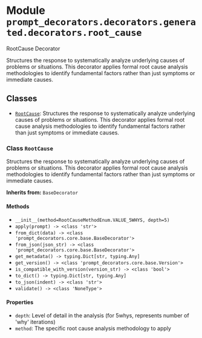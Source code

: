 # Module `prompt_decorators.decorators.generated.decorators.root_cause`

RootCause Decorator

Structures the response to systematically analyze underlying causes of problems or situations. This decorator applies formal root cause analysis methodologies to identify fundamental factors rather than just symptoms or immediate causes.

## Classes

- [`RootCause`](#class-rootcause): Structures the response to systematically analyze underlying causes of problems or situations. This decorator applies formal root cause analysis methodologies to identify fundamental factors rather than just symptoms or immediate causes.

### Class `RootCause`

Structures the response to systematically analyze underlying causes of problems or situations. This decorator applies formal root cause analysis methodologies to identify fundamental factors rather than just symptoms or immediate causes.

**Inherits from:** `BaseDecorator`

#### Methods

- `__init__(method=RootCauseMethodEnum.VALUE_5WHYS, depth=5)`
- `apply(prompt) -> <class 'str'>`
- `from_dict(data) -> <class 'prompt_decorators.core.base.BaseDecorator'>`
- `from_json(json_str) -> <class 'prompt_decorators.core.base.BaseDecorator'>`
- `get_metadata() -> typing.Dict[str, typing.Any]`
- `get_version() -> <class 'prompt_decorators.core.base.Version'>`
- `is_compatible_with_version(version_str) -> <class 'bool'>`
- `to_dict() -> typing.Dict[str, typing.Any]`
- `to_json(indent) -> <class 'str'>`
- `validate() -> <class 'NoneType'>`
#### Properties

- `depth`: Level of detail in the analysis (for 5whys, represents number of 'why' iterations)
- `method`: The specific root cause analysis methodology to apply
